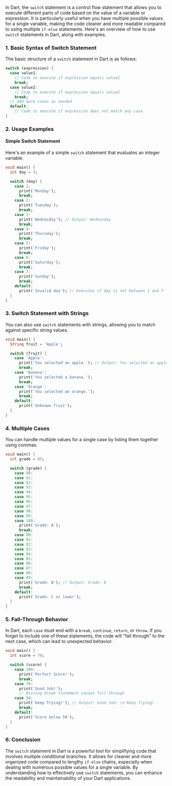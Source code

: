 In Dart, the `switch` statement is a control flow statement that allows you to execute different parts of code based on the value of a variable or expression. It is particularly useful when you have multiple possible values for a single variable, making the code cleaner and more readable compared to using multiple `if-else` statements. Here's an overview of how to use `switch` statements in Dart, along with examples.

### 1. **Basic Syntax of Switch Statement**

The basic structure of a `switch` statement in Dart is as follows:

```dart
switch (expression) {
  case value1:
    // Code to execute if expression equals value1
    break;
  case value2:
    // Code to execute if expression equals value2
    break;
  // Add more cases as needed
  default:
    // Code to execute if expression does not match any case
}
```

### 2. **Usage Examples**

#### Simple Switch Statement

Here's an example of a simple `switch` statement that evaluates an integer variable.

```dart
void main() {
  int day = 3;

  switch (day) {
    case 1:
      print('Monday');
      break;
    case 2:
      print('Tuesday');
      break;
    case 3:
      print('Wednesday'); // Output: Wednesday
      break;
    case 4:
      print('Thursday');
      break;
    case 5:
      print('Friday');
      break;
    case 6:
      print('Saturday');
      break;
    case 7:
      print('Sunday');
      break;
    default:
      print('Invalid day'); // Executes if day is not between 1 and 7
  }
}
```

### 3. **Switch Statement with Strings**

You can also use `switch` statements with strings, allowing you to match against specific string values.

```dart
void main() {
  String fruit = 'Apple';

  switch (fruit) {
    case 'Apple':
      print('You selected an apple.'); // Output: You selected an apple.
      break;
    case 'Banana':
      print('You selected a banana.');
      break;
    case 'Orange':
      print('You selected an orange.');
      break;
    default:
      print('Unknown fruit');
  }
}
```

### 4. **Multiple Cases**

You can handle multiple values for a single case by listing them together using commas.

```dart
void main() {
  int grade = 85;

  switch (grade) {
    case 90:
    case 91:
    case 92:
    case 93:
    case 94:
    case 95:
    case 96:
    case 97:
    case 98:
    case 99:
    case 100:
      print('Grade: A');
      break;
    case 80:
    case 81:
    case 82:
    case 83:
    case 84:
    case 85:
    case 86:
    case 87:
    case 88:
    case 89:
      print('Grade: B'); // Output: Grade: B
      break;
    default:
      print('Grade: C or lower');
  }
}
```

### 5. **Fall-Through Behavior**

In Dart, each `case` must end with a `break`, `continue`, `return`, or `throw`. If you forget to include one of these statements, the code will "fall through" to the next case, which can lead to unexpected behavior.

```dart
void main() {
  int score = 70;

  switch (score) {
    case 100:
      print('Perfect Score!');
      break;
    case 70:
      print('Good Job!');
      // Missing break statement causes fall-through
    case 50:
      print('Keep Trying!'); // Output: Good Job! \n Keep Trying!
      break;
    default:
      print('Score below 50');
  }
}
```

### 6. **Conclusion**

The `switch` statement in Dart is a powerful tool for simplifying code that involves multiple conditional branches. It allows for cleaner and more organized code compared to lengthy `if-else` chains, especially when dealing with numerous possible values for a single variable. By understanding how to effectively use `switch` statements, you can enhance the readability and maintainability of your Dart applications.

